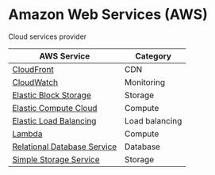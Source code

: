 # Amazon Web Services (AWS)

Cloud services provider

| AWS Service | Category |
| ----------- | -------- |
| [CloudFront](cloudfront.md) | CDN |
| [CloudWatch](cloudwatch.md) | Monitoring |
| [Elastic Block Storage](ebs.md) | Storage |
| [Elastic Compute Cloud](ec2.md) | Compute |
| [Elastic Load Balancing](elb.md) | Load balancing |
| [Lambda](lambda.md) | Compute |
| [Relational Database Service](rds.md) | Database |
| [Simple Storage Service](s3.md) | Storage |
